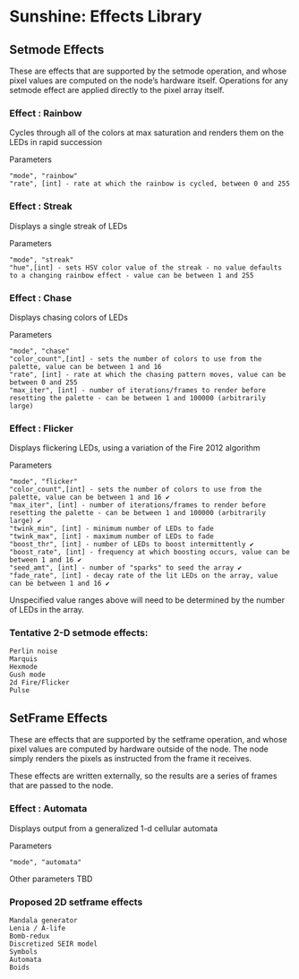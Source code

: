 # Sunshine: Effects Library

## Setmode  Effects

These are effects that are supported by the setmode operation, and whose pixel values are computed on the node’s hardware itself.  Operations for any setmode effect are applied directly to the pixel array itself.  




### Effect : Rainbow 

 Cycles through all of the colors at max saturation and renders them on the LEDs in rapid succession

 Parameters
	
	"mode", "rainbow"
	"rate", [int] - rate at which the rainbow is cycled, between 0 and 255


### Effect : Streak

 Displays a single streak of LEDs 
 
 Parameters

	"mode", "streak"
	"hue",[int] - sets HSV color value of the streak - no value defaults to a changing rainbow effect - value can be between 1 and 255

### Effect : Chase

 Displays chasing colors of LEDs 

 Parameters

	"mode", "chase"
	"color_count",[int] - sets the number of colors to use from the palette, value can be between 1 and 16 
	"rate", [int] - rate at which the chasing pattern moves, value can be between 0 and 255
	"max_iter", [int] - number of iterations/frames to render before resetting the palette - can be between 1 and 100000 (arbitrarily large)

### Effect : Flicker

 Displays flickering LEDs, using a variation of the Fire 2012 algorithm

 Parameters

	"mode", "flicker"
	"color_count",[int] - sets the number of colors to use from the palette, value can be between 1 and 16 ✔
	"max_iter", [int] - number of iterations/frames to render before resetting the palette - can be between 1 and 100000 (arbitrarily large) ✔
	"twink_min", [int] - minimum number of LEDs to fade 
	"twink_max", [int] - maximum number of LEDs to fade
	"boost_thr", [int] - number of LEDs to boost intermittently ✔
	"boost_rate", [int] - frequency at which boosting occurs, value can be between 1 and 16 ✔
	"seed_amt", [int] - number of "sparks" to seed the array ✔
	"fade_rate", [int] - decay rate of the lit LEDs on the array, value can be between 1 and 16 ✔

 Unspecified value ranges above will need to be determined by the number of LEDs in the array. 



### Tentative 2-D setmode effects:

	Perlin noise
	Marquis
	Hexmode
	Gush mode
	2d Fire/Flicker
	Pulse


## SetFrame Effects

These are effects that are supported by the setframe operation, and whose pixel values are computed by hardware outside of the node.  The node simply renders the pixels as instructed from the frame it receives. 

These effects are written externally, so the results are a series of frames that are passed to the node.


### Effect : Automata

 Displays output from a generalized 1-d cellular automata
 
 Parameters

	"mode", "automata"

 Other parameters TBD


### Proposed 2D setframe effects

	Mandala generator
	Lenia / A-life
	Bomb-redux
	Discretized SEIR model 
	Symbols
	Automata
	Boids